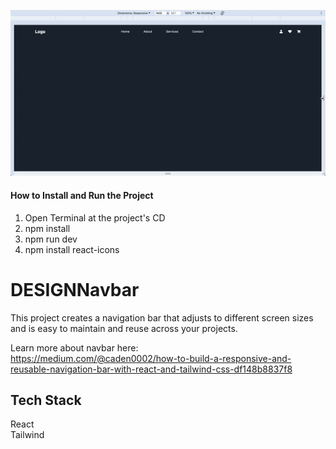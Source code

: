 ![](https://github.com/Caden0002/DESIGNNavbar/blob/main/navbar.gif)
#### How to Install and Run the Project ####
1. Open Terminal at the project's CD<br />
2. npm install<br />
3. npm run dev<br />
4. npm install react-icons<br />

# DESIGNNavbar
This project creates  a navigation bar that adjusts to different screen sizes and is easy to maintain and reuse across your projects.<br />

Learn more about navbar here:<br />
https://medium.com/@caden0002/how-to-build-a-responsive-and-reusable-navigation-bar-with-react-and-tailwind-css-df148b8837f8

## Tech Stack ##
React<br />
Tailwind<br />



